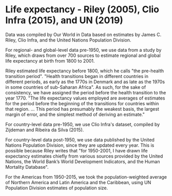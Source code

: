 # Life expectancy - Riley (2005), Clio Infra (2015), and UN (2019)

Data was compiled by Our World in Data based on estimates by James C. Riley, Clio Infra, and the United Nations Population Division.

For regional- and global-level data pre-1950, we use data from a study by Riley, which draws from over 700 sources to estimate regional and global life expectancy at birth from 1800 to 2001.

Riley estimated life expectancy before 1800, which he calls "the pre-health transition period". "Health transitions began in different countries in different periods, as early as the 1770s in Denmark and as late as the 1970s in some countries of sub-Saharan Africa". As such, for the sake of consistency, we have assigned the period before the health transition to the year 1770. "The life expectancy values employed are averages of estimates for the period before the beginning of the transitions for countries within that region. ... This period has presumably the weakest basis, the largest margin of error, and the simplest method of deriving an estimate."

For country-level data pre-1950, we use Clio Infra's dataset, compiled by Zijdeman and Ribeira da Silva (2015).

For country-level data post-1950, we use data published by the United Nations Population Division, since they are updated every year. This is possible because Riley writes that "for 1950-2001, I have drawn life expectancy estimates chiefly from various sources provided by the United Nations, the World Bank’s World Development Indicators, and the Human Mortality Database". 

For the Americas from 1950-2015, we took the population-weighted average of Northern America and Latin America and the Caribbean, using UN Population Division estimates of population size.